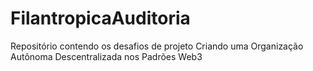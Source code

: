 # FilantropicaAuditoria
Repositório contendo os desafios de projeto Criando uma Organização Autônoma Descentralizada nos Padrões Web3
